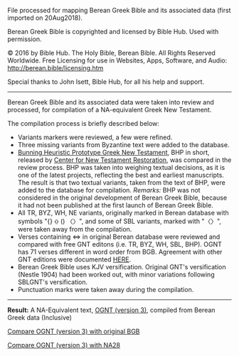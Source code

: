 File processed for mapping Berean Greek Bible and its associated data (first imported on 20Aug2018).

Berean Greek Bible is copyrighted and licensed by Bible Hub.  Used with permission.

© 2016 by Bible Hub. The Holy Bible, Berean Bible. All Rights Reserved Worldwide. Free Licensing for use in Websites, Apps, Software, and Audio:  <a href='http://berean.bible/licensing.htm'>http://berean.bible/licensing.htm</a>

Special thanks to John Isett, Bible Hub, for all his help and support.

<hr>

Berean Greek Bible and its associated data were taken into review and processed, for compilation of a NA-equivalent Greek New Testament.

The compilation process is briefly described below:

- Variants markers were reviewed, a few were refined.
- Three missing variants from Byzantine text were added to the database.
- <a href='https://github.com/greekcntr/BHP'>Bunning Heuristic Prototype Greek New Testament</a>, BHP in short, released by <a href='https://greekcntr.org'>Center for New Testament Restoration</a>, was compared in the review process.  BHP was taken into weighing textual decisions, as it is one of the latest projects, reflecting the best and earliest manuscripts.  The result is that two textual variants, taken from the text of BHP, were added to the database for compilation.  <i>Remarks:</i> BHP was not considered in the original development of Berean Greek Bible, because it had not been published at the first launch of Berean Greek Bible.
- All TR, BYZ, WH, NE variants, originally marked in Berean database with symbols "{} ⧼⧽ () 〈〉", and some of SBL variants, marked with "〈〉", were taken away from the compilation.
- Verses containing ⇔ in original Berean database were reviewed and compared with free GNT editons (i.e. TR, BYZ, WH, SBL, BHP).  OGNT has 71 verses different in word order from BGB.  Agreement with other GNT editions were documented <a href='https://github.com/eliranwong/OpenGNT/blob/master/mapping_BGB/compare_OGNT_BGB/diff_wordOrder_BGB_OGNT.tsv'>HERE</a>.
- Berean Greek Bible uses KJV versification.  Original GNT's versification (Nestle 1904) had been worked out, with minor variations following SBLGNT's versification.
- Punctuation marks were taken away during the compilation.

<hr>

<b>Result:</b> A NA-Equivalent text, <a href='https://github.com/eliranwong/OpenGNT/blob/master/OpenGNT_BASE_TEXT.zip'>OGNT (version 3)</a>, compiled from Berean Greek data (Inclusive)

<a href='https://github.com/eliranwong/OpenGNT/tree/master/mapping_BGB/compare_OGNT_BGB'>Compare OGNT (version 3) with original BGB</a>

<a href='https://github.com/eliranwong/OpenGNT/tree/master/mapping_BGB/compare_OGNT_NA28'>Compare OGNT (version 3) with NA28</a>
